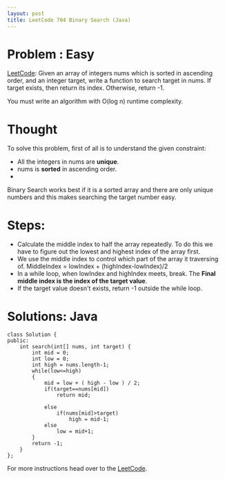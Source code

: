 ```yaml
---
layout: post
title: LeetCode 704 Binary Search (Java)
---
```


# Problem : Easy

[LeetCode](https://leetcode.com/problems/binary-search/):
Given an array of integers nums which is sorted in ascending order, and an integer target, write a function to search target in nums. If target exists, then return its index. Otherwise, return -1.

You must write an algorithm with O(log n) runtime complexity.

# Thought

To solve this problem, first of all is to understand the given constraint: 
- All the integers in nums are **unique**.
- nums is **sorted** in ascending order.
- 
Binary Search works best if it is a sorted array and there are only unique numbers and this makes searching the target number easy.

# Steps:
- Calculate the middle index to half the array repeatedly. To do this we have to figure out the lowest and highest index of the array first.
- We use the middle index to control which part of the array it traversing of. MiddleIndex = lowIndex + (highIndex-lowIndex)/2
- In a while loop, when lowIndex and highIndex meets, break. The **Final middle index is the index of the target value**.
- If the target value doesn't exists, return -1 outside the while loop.

# Solutions: Java

```
class Solution {
public:
    int search(int[] nums, int target) {
        int mid = 0;
        int low = 0;
        int high = nums.length-1;
        while(low<=high)
        {
            mid = low + ( high - low ) / 2;
            if(target==nums[mid])
                return mid;
            
            else
                if(nums[mid]>target)
                    high = mid-1;
            else
                low = mid+1;
        }
        return -1;
    }
};

```

For more instructions head over to the [LeetCode](https://leetcode.com/problems/search-insert-position/).
